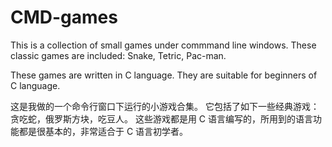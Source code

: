 # CMD-games
This is a collection of small games under commmand line windows. 
These classic games are included: Snake, Tetric, Pac-man.

These games are written in C language. They are suitable for beginners of C language.

这是我做的一个命令行窗口下运行的小游戏合集。
它包括了如下一些经典游戏：贪吃蛇，俄罗斯方块，吃豆人。
这些游戏都是用 C 语言编写的，所用到的语言功能都是很基本的，非常适合于 C 语言初学者。
